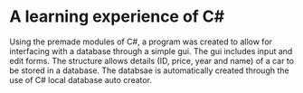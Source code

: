 # A learning experience of C#

Using the premade modules of C#, a program was created to allow for interfacing with a database through a simple gui. The gui includes input and edit forms. The structure allows details (ID, price, year and name) of a car to be stored in a database. The databsae is automatically created through the use of C# local database auto creator. 

